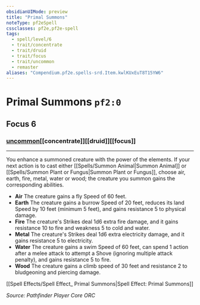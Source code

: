 ```yaml
---
obsidianUIMode: preview
title: "Primal Summons"
noteType: pf2eSpell
cssclasses: pf2e,pf2e-spell
tags:
  - spell/level/6
  - trait/concentrate
  - trait/druid
  - trait/focus
  - trait/uncommon
  - remaster
aliases: "Compendium.pf2e.spells-srd.Item.kwlKUxEuT8T15YW6" 
---
```

# Primal Summons  `pf2:0`  
## Focus 6
### [uncommon](uncommon "Uncommon Rarity Trait")[[concentrate]][[druid]][[focus]]

* * * 
You enhance a summoned creature with the power of the elements. If your next action is to cast either [[Spells/Summon Animal|Summon Animal]] or [[Spells/Summon Plant or Fungus|Summon Plant or Fungus]], choose air, earth, fire, metal, water or wood; the creature you summon gains the corresponding abilities.

*   **Air** The creature gains a fly Speed of 60 feet.
*   **Earth** The creature gains a burrow Speed of 20 feet, reduces its land Speed by 10 feet (minimum 5 feet), and gains resistance 5 to physical damage.
*   **Fire** The creature's Strikes deal 1d6 extra fire damage, and it gains resistance 10 to fire and weakness 5 to cold and water.
*   **Metal** The creature's Strikes deal 1d6 extra electricity damage, and it gains resistance 5 to electricity.
*   **Water** The creature gains a swim Speed of 60 feet, can spend 1 action after a melee attack to attempt a Shove (ignoring multiple attack penalty), and gains resistance 5 to fire.
*   **Wood** The creature gains a climb speed of 30 feet and resistance 2 to bludgeoning and piercing damage.

[[Spell Effects/Spell Effect_ Primal Summons|Spell Effect: Primal Summons]]

*Source: Pathfinder Player Core*
*ORC*
